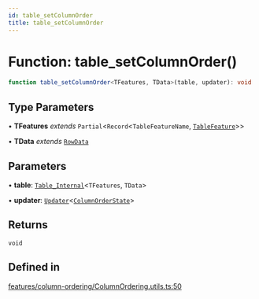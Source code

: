 ```yaml
---
id: table_setColumnOrder
title: table_setColumnOrder
---
```


# Function: table\_setColumnOrder()

```ts
function table_setColumnOrder<TFeatures, TData>(table, updater): void
```

## Type Parameters

• **TFeatures** *extends* `Partial`\<`Record`\<`TableFeatureName`, [`TableFeature`](../interfaces/tablefeature.md)\>\>

• **TData** *extends* [`RowData`](../type-aliases/rowdata.md)

## Parameters

• **table**: [`Table_Internal`](../type-aliases/table_internal.md)\<`TFeatures`, `TData`\>

• **updater**: [`Updater`](../type-aliases/updater.md)\<[`ColumnOrderState`](../type-aliases/columnorderstate.md)\>

## Returns

`void`

## Defined in

[features/column-ordering/ColumnOrdering.utils.ts:50](https://github.com/TanStack/table/blob/main/packages/table-core/src/features/column-ordering/ColumnOrdering.utils.ts#L50)
